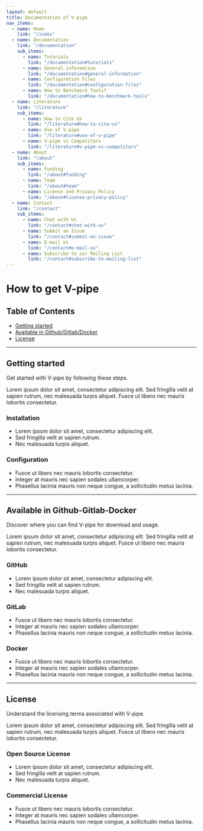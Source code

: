 ```yaml
---
layout: default
title: Documentation of V-pipe
nav_items:
  - name: Home
    link: "/index"
  - name: Documentation
    link: "/documentation"
    sub_items:
      - name: Tutorials
        link: "/documentation#tutorials"
      - name: General information
        link: "/documentation#general-information"
      - name: Configuration Files
        link: "/documentation#configuration-files"
      - name: How to Benchmark Tools?
        link: "/documentation#how-to-benchmark-tools"
  - name: Literature
    link: "/literature"
    sub_items:
      - name: How to Cite Us
        link: "/literature#how-to-cite-us"
      - name: Use of V-pipe
        link: "/literature#use-of-v-pipe"
      - name: V-pipe vs Competitors
        link: "/literature#v-pipe-vs-competitors"
  - name: About
    link: "/about"
    sub_items:
      - name: Funding
        link: "/about#funding"
      - name: Team
        link: "/about#team"
      - name: License and Privacy Policy
        link: "/about#license-privacy-policy"
  - name: Contact
    link: "/contact"
    sub_items:
      - name: Chat with Us
        link: "/contact#chat-with-us"
      - name: Submit an Issue
        link: "/contact#submit-an-issue"
      - name: E-mail Us
        link: "/contact#e-mail-us"
      - name: Subscribe to our Mailing List
        link: "/contact#subscribe-to-mailing-list"
---
```


# How to get V-pipe

## Table of Contents
- [Getting started](#getting-started)
- [Available in Github/Gitlab/Docker](#available-in-github-gitlab-docker)
- [License](#license)

---

## Getting started
Get started with V-pipe by following these steps.

Lorem ipsum dolor sit amet, consectetur adipiscing elit. Sed fringilla velit at sapien rutrum, nec malesuada turpis aliquet. Fusce ut libero nec mauris lobortis consectetur.

### Installation
- Lorem ipsum dolor sit amet, consectetur adipiscing elit.
- Sed fringilla velit at sapien rutrum.
- Nec malesuada turpis aliquet.

### Configuration
- Fusce ut libero nec mauris lobortis consectetur.
- Integer at mauris nec sapien sodales ullamcorper.
- Phasellus lacinia mauris non neque congue, a sollicitudin metus lacinia.

---

## Available in Github-Gitlab-Docker
Discover where you can find V-pipe for download and usage.

Lorem ipsum dolor sit amet, consectetur adipiscing elit. Sed fringilla velit at sapien rutrum, nec malesuada turpis aliquet. Fusce ut libero nec mauris lobortis consectetur.

### GitHub
- Lorem ipsum dolor sit amet, consectetur adipiscing elit.
- Sed fringilla velit at sapien rutrum.
- Nec malesuada turpis aliquet.

### GitLab
- Fusce ut libero nec mauris lobortis consectetur.
- Integer at mauris nec sapien sodales ullamcorper.
- Phasellus lacinia mauris non neque congue, a sollicitudin metus lacinia.

### Docker
- Fusce ut libero nec mauris lobortis consectetur.
- Integer at mauris nec sapien sodales ullamcorper.
- Phasellus lacinia mauris non neque congue, a sollicitudin metus lacinia.

---

## License
Understand the licensing terms associated with V-pipe.

Lorem ipsum dolor sit amet, consectetur adipiscing elit. Sed fringilla velit at sapien rutrum, nec malesuada turpis aliquet. Fusce ut libero nec mauris lobortis consectetur.

### Open Source License
- Lorem ipsum dolor sit amet, consectetur adipiscing elit.
- Sed fringilla velit at sapien rutrum.
- Nec malesuada turpis aliquet.

### Commercial License
- Fusce ut libero nec mauris lobortis consectetur.
- Integer at mauris nec sapien sodales ullamcorper.
- Phasellus lacinia mauris non neque congue, a sollicitudin metus lacinia.